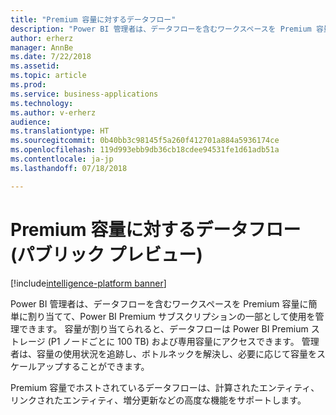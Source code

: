 ```yaml
---
title: "Premium 容量に対するデータフロー"
description: "Power BI 管理者は、データフローを含むワークスペースを Premium 容量に簡単に割り当てて、Power BI Premium サブスクリプションの一部として使用を管理できます。"
author: erherz
manager: AnnBe
ms.date: 7/22/2018
ms.assetid: 
ms.topic: article
ms.prod: 
ms.service: business-applications
ms.technology: 
ms.author: v-erherz
audience: 
ms.translationtype: HT
ms.sourcegitcommit: 0b40bb3c98145f5a260f412701a884a5936174ce
ms.openlocfilehash: 119d993ebb9db36cb18cdee94531fe1d61adb51a
ms.contentlocale: ja-jp
ms.lasthandoff: 07/18/2018

---
```

# <a name="dataflows-on-premium-capacity-public-preview"></a>Premium 容量に対するデータフロー (パブリック プレビュー) 

[!include[intelligence-platform banner](../../includes/intelligence-platform.md)]




Power BI 管理者は、データフローを含むワークスペースを Premium 容量に簡単に割り当てて、Power BI Premium サブスクリプションの一部として使用を管理できます。 容量が割り当てられると、データフローは Power BI Premium ストレージ (P1 ノードごとに 100 TB) および専用容量にアクセスできます。 管理者は、容量の使用状況を追跡し、ボトルネックを解決し、必要に応じて容量をスケールアップすることができます。

Premium 容量でホストされているデータフローは、計算されたエンティティ、リンクされたエンティティ、増分更新などの高度な機能をサポートします。 

